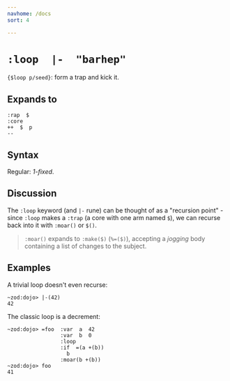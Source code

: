```yaml
---
navhome: /docs
sort: 4

---
```


# `:loop  |-  "barhep"`

`{$loop p/seed}`: form a trap and kick it.

## Expands to

```
:rap  $
:core
++  $  p
--
``` 

## Syntax

Regular: *1-fixed*.

## Discussion

The `:loop` keyword (and `|-` rune) can be thought of as a "recursion point" -
since `:loop` makes a `:trap` (a core with one arm named `$`), we can recurse
back into it with `:moar()` or `$()`.

> `:moar()` expands to `:make($)` (`%=($)`), accepting a *jogging* body
> containing a list of changes to the subject.

## Examples

A trivial loop doesn't even recurse:

```
~zod:dojo> |-(42)
42
```

The classic loop is a decrement:

```
~zod:dojo> =foo  :var  a  42
                 :var  b  0
                 :loop
                 :if  =(a +(b))
                   b
                 :moar(b +(b))
~zod:dojo> foo
41
```
